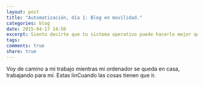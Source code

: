 ```yaml
---
layout: post
title: "Automatización, día 1: Blog en movilidad."
categories: blog
date: 2015-04-17 14:56
excerpt: Siento decirte que tu sistema operativo puede hacerlo mejor que tú.
tags: 
comments: true 
share: true 
---
```


Voy de camino a mi trabajo mientras mi ordenador se queda en casa, trabajando para mí. Estas linCuando las cosas tienen que ir.

